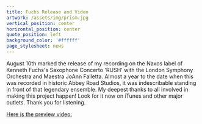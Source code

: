 ```yaml
---
title: Fuchs Release and Video
artwork: /assets/img/prism.jpg
vertical_position: center
horizontal_position: center
quote_position: left
background_color: '#ffffff'
page_stylesheet: news
---
```

August 10th marked the release of my recording on the Naxos label of Kenneth Fuchs's Saxophone Concerto 'RUSH' with the London Symphony Orchestra and Maestra JoAnn Falletta. Almost a year to the date when this was recorded in historic Abbey Road Studios, it was indescribable standing in front of that legendary ensemble. My deepest thanks to all involved in making this project happen! Look for it now on iTunes and other major outlets. Thank you for listening.

[Here is the preview video:](https://www.youtube.com/watch?v=LyK8WoqHJj0)